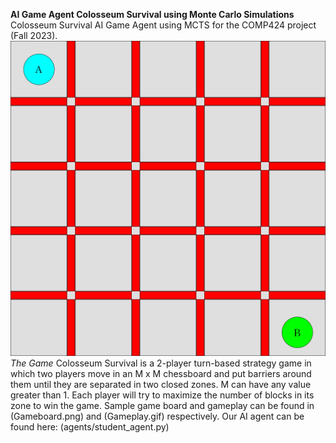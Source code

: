 **AI Game Agent Colosseum Survival using Monte Carlo Simulations**
Colosseum Survival AI Game Agent using MCTS for the COMP424 project (Fall 2023).
![Gameboard](Colosseum-Survival-main/Gameboard.png)
*The Game*
Colosseum Survival is a 2-player turn-based strategy game in which two players move in an M x M chessboard and put barriers around them until they are separated in two closed zones. M can have any value greater than 1. Each player will try to maximize the number of blocks in its zone to win the game. Sample game board and gameplay can be found in (Gameboard.png) and (Gameplay.gif) respectively. Our AI agent can be found here: (agents/student_agent.py)
